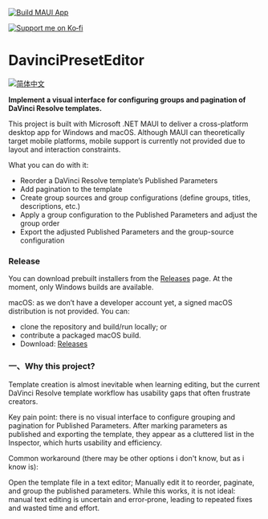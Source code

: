 [![Build MAUI App](https://github.com/BigLazyET/DavinciPresetEditor/actions/workflows/build.yml/badge.svg)](https://github.com/BigLazyET/DavinciPresetEditor/actions/workflows/build.yml)

<p align="left"> <a href="https://ko-fi.com/biglazyet"> <img src="https://ko-fi.com/img/githubbutton_sm.svg" alt="Support me on Ko‑fi"> </a> </p>

# DavinciPresetEditor

<p align="left"> <a href="README.md"><img src="https://img.shields.io/badge/%E7%AE%80%E4%BD%93%E4%B8%AD%E6%96%87-说明-fd6a02?style=for-the-badge" alt="简体中文"></a> </p>

**Implement a visual interface for configuring groups and pagination of DaVinci Resolve templates.**

This project is built with Microsoft .NET MAUI to deliver a cross-platform desktop app for Windows and macOS. Although MAUI can theoretically target mobile platforms, mobile support is currently not provided due to layout and interaction constraints.

What you can do with it:

- Reorder a DaVinci Resolve template’s Published Parameters
- Add pagination to the template
- Create group sources and group configurations (define groups, titles, descriptions, etc.)
- Apply a group configuration to the Published Parameters and adjust the group order
- Export the adjusted Published Parameters and the group-source configuration

### Release

You can download prebuilt installers from the [Releases](https://github.com/BigLazyET/DavinciPresetEditor/releases) page. At the moment, only Windows builds are available.

macOS: as we don’t have a developer account yet, a signed macOS distribution is not provided. You can:

- clone the repository and build/run locally; or
- contribute a packaged macOS build.
- Download: [Releases](https://github.com/BigLazyET/DavinciPresetEditor/releases)

### 一、Why this project?

Template creation is almost inevitable when learning editing, but the current DaVinci Resolve template workflow has usability gaps that often frustrate creators.

Key pain point: there is no visual interface to configure grouping and pagination for Published Parameters. After marking parameters as published and exporting the template, they appear as a cluttered list in the Inspector, which hurts usability and efficiency.

Common workaround (there may be other options i don't know, but as i know is):

Open the template file in a text editor;
Manually edit it to reorder, paginate, and group the published parameters.
While this works, it is not ideal: manual text editing is uncertain and error‑prone, leading to repeated fixes and wasted time and effort.